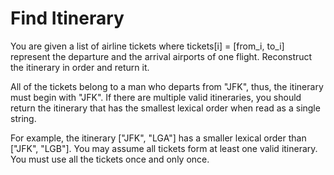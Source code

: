 # Find Itinerary

You are given a list of airline tickets where tickets[i] = [from_i, to_i] represent 
the departure and the arrival airports of one flight. Reconstruct the itinerary in 
order and return it.

All of the tickets belong to a man who departs from "JFK", thus, the itinerary must 
begin with "JFK". If there are multiple valid itineraries, you should return the 
itinerary that has the smallest lexical order when read as a single string.

For example, the itinerary ["JFK", "LGA"] has a smaller lexical order than 
["JFK", "LGB"].
You may assume all tickets form at least one valid itinerary. You must use all the 
tickets once and only once.